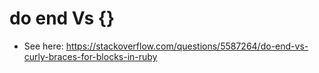 

# do end Vs {}

- See here: https://stackoverflow.com/questions/5587264/do-end-vs-curly-braces-for-blocks-in-ruby


 
